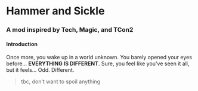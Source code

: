 # Hammer and Sickle
### A mod inspired by Tech, Magic, and TCon2
#### Introduction
Once more, you wake up in a world unknown. You barely opened your eyes before... **EVERYTHING IS DIFFERENT**. Sure, you feel like you've seen it all, but it feels... Odd. Different.
>tbc, don't want to spoil anything
